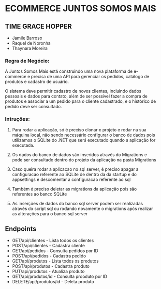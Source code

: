 # ECOMMERCE JUNTOS SOMOS MAIS

## TIME GRACE HOPPER

- Jamile Barroso
- Raquel de Noronha
- Thaynara Moreira

### Regra de Negócio:

A Juntos Somos Mais está construindo uma nova plataforma de e-commerce e precisa de uma API para gerenciar os pedidos, catálogo de produtos e cadastro de usuário.

O sistema deve permitir cadastro de novos clientes, incluindo dados pessoais e dados para contato, além de ser possível fazer a compra de produtos e associar a um pedido para o cliente cadastrado, e o histórico de pedido deve ser consultado.

### Intruções:

1. Para rodar a aplicação, só é preciso clonar o projeto e rodar na sua máquina local, não sendo necessário configurar o banco de dados pois utilizamos o SQLite do .NET que será executado quando a aplicação for executada.

2. Os dados do banco de dados são inseridos através do Migrations e pode ser consultado dentro do projeto da aplicação na pasta Migrations

3. Caso queira rodar a aplicacao no sql server, é preciso apagar a configuracao referente ao SQLite de dentro da da startup e do appsettings e descomentar a configuracao referente ao sql

4. Também é preciso deletar as migrations da aplicação pois são referentes ao banco SQLite

5. As inserções de dados do banco sql server podem ser realizadas através do script sql ou rodando novamente o migrations após realizar as alterações para o banco sql server

## Endpoints

- GET/api/clientes - Lista todos os clientes
- POST/api/clientes - Cadastra cliente
- GET/api/pedidos - Consulta pedidos por ID
- POST/api/pedidos - Cadastra pedido
- GET/api/produtos - Lista todos os produtos
- POST/api/produtos - Cadastra produto
- PUT/api/produtos - Atualiza produto
- GET/api/produtos/id - Consulta prooduto por ID
- DELETE/api/produtos/id - Deleta produto